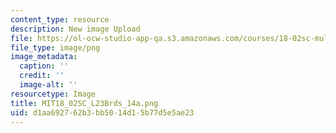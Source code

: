 ```yaml
---
content_type: resource
description: New image Upload
file: https://ol-ocw-studio-app-qa.s3.amazonaws.com/courses/18-02sc-multivariable-calculus-fall-2010/d1aa692762b3bb5014d15b77d5e5ae23_MIT18_02SC_L23Brds_14a.png
file_type: image/png
image_metadata:
  caption: ''
  credit: ''
  image-alt: ''
resourcetype: Image
title: MIT18_02SC_L23Brds_14a.png
uid: d1aa6927-62b3-bb50-14d1-5b77d5e5ae23
---
```

